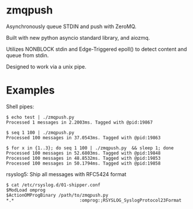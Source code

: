 zmqpush
=======

Asynchronously queue STDIN and push with ZeroMQ.

Built with new python asyncio standard library, and aiozmq.

Utilizes NONBLOCK stdin and Edge-Triggered epoll() to detect content and queue from stdin.

Designed to work via a unix pipe.


Examples
=======

Shell pipes:
```
$ echo test | ./zmqpush.py 
Processed 1 messages in 2.2003ms. Tagged with @pid:19867

$ seq 1 100 | ./zmqpush.py 
Processed 100 messages in 37.0543ms. Tagged with @pid:19863

$ for x in {1..3}; do seq 1 100 | ./zmqpush.py  && sleep 1; done
Processed 100 messages in 52.6803ms. Tagged with @pid:19848
Processed 100 messages in 48.8532ms. Tagged with @pid:19853
Processed 100 messages in 50.1794ms. Tagged with @pid:19858
```

rsyslog5: Ship all messages with RFC5424 format
```
$ cat /etc/rsyslog.d/01-shipper.conf 
$ModLoad omprog
$ActionOMProgBinary /path/to/zmqpush.py
*.*							:omprog:;RSYSLOG_SyslogProtocol23Format
```
